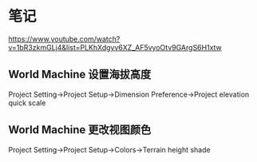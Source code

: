 # 笔记

https://www.youtube.com/watch?v=1bR3zkmGLj4&list=PLKhXdgyv6XZ_AF5vyoOtv9GArgS6H1xtw

## World Machine 设置海拔高度

Project Setting->Project Setup->Dimension Preference->Project elevation quick scale

## World Machine 更改视图颜色

Project Setting->Project Setup->Colors->Terrain height shade
